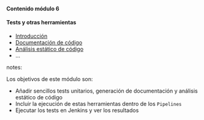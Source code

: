 #### Contenido módulo 6

#### Tests y otras herramientas

* [Introducción](/#introduction)
* [Documentación de código](/#doxygen)
* [Análisis estático de código](/#cppcheck)
* ...
 
notes:

Los objetivos de este módulo son:

* Añadir sencillos tests unitarios, generación de documentación y análisis estático de código
* Incluir la ejecución de estas herramientas dentro de los `Pipelines`
* Ejecutar los tests en Jenkins y ver los resultados
